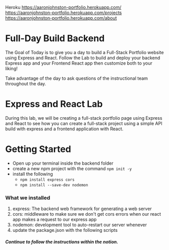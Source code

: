 Heroku
https://aaronjohnston-portfolio.herokuapp.com/
https://aaronjohnston-portfolio.herokuapp.com/projects
https://aaronjohnston-portfolio.herokuapp.com/about

# Full-Day Build Backend

The Goal of Today is to give you a day to build a Full-Stack Portfolio website using Express and React. Follow the Lab to build and deploy your backend Express app and your Frontend React app then customize both to your liking!

Take advantage of the day to ask questions of the instructional team throughout the day.

# Express and React Lab

During this lab, we will be creating a full-stack portfolio page using Express and React to see how you can create a full-stack project using a simple API build with express and a frontend application with React.

# Getting Started
- Open up your terminal inside the backend folder
- create a new npm project with the command `npm init -y`
- install the following
    - `npm install express cors`
    - `npm install --save-dev nodemon`

### **What we installed**

1. express: The backend web framework for generating a web server
2. cors: middleware to make sure we don't get cors errors when our react app makes a request to our express app
3. nodemon: development tool to auto-restart our server whenever
4. update the package.json with the following scripts

##### Continue to follow the instructions within the notion.
